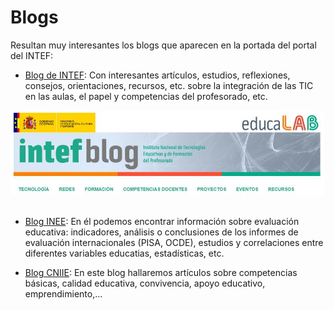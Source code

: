 
# Blogs

Resultan muy interesantes los blogs que aparecen en la portada del portal del INTEF:

* [Blog de INTEF](http://blog.educalab.es/intef/): Con interesantes artículos, estudios, reflexiones, consejos, orientaciones, recursos, etc. sobre la integración de las TIC en las aulas, el papel y competencias del profesorado, etc.

![5-6- Blog INTEF- Captura de pantalla](img/infefblog.JPG)
 

* [Blog INEE](http://blog.educalab.es/inee/): En él podemos encontrar información sobre evaluación educativa: indicadores, análisis o conclusiones de los informes de evaluación internacionales (PISA, OCDE), estudios y correlaciones entre diferentes variables educatias, estadísticas, etc.

* [Blog CNIIE](http://blog.educalab.es/cniie/): En este blog hallaremos artículos sobre competencias básicas, calidad educativa, convivencia, apoyo educativo, emprendimiento,...

